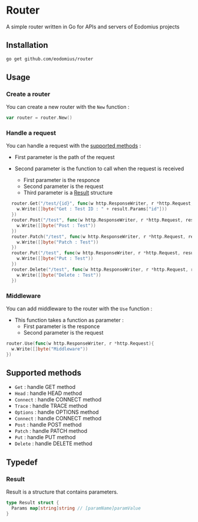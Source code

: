 # Router

A simple router written in Go for APIs and servers of Eodomius projects

## Installation

```bash
go get github.com/eodomius/router
```

## Usage

### Create a router

You can create a new router with the `New` function :

```go
var router = router.New()
```

### Handle a request

You can handle a request with the [supported methods]() :

- First parameter is the path of the request

- Second parameter is the function to call when the request is received
  - First parameter is the responce
  - Second parameter is the request
  - Third parameter is a [Result](#result) structure

```go
  router.Get("/test/{id}", func(w http.ResponseWriter, r *http.Request, result *Result){
    w.Write([]byte("Get : Test ID : " + result.Params["id"]))
  })
  router.Post("/test", func(w http.ResponseWriter, r *http.Request, result *Result){
    w.Write([]byte("Post : Test"))
  })
  router.Patch("/test", func(w http.ResponseWriter, r *http.Request, result *Result){
    w.Write([]byte("Patch : Test"))
  })
  router.Put("/test", func(w http.ResponseWriter, r *http.Request, result *Result){
    w.Write([]byte("Put : Test"))
  })
  router.Delete("/test", func(w http.ResponseWriter, r *http.Request, result *Result){
    w.Write([]byte("Delete : Test"))
  })
```

### Middleware

You can add middleware to the router with the `Use` function :

- This function takes a function as parameter :
  - First parameter is the responce
  - Second parameter is the request

```go
router.Use(func(w http.ResponseWriter, r *http.Request){
  w.Write([]byte("Middleware"))
})
```

## Supported methods

- `Get` : handle GET method
- `Head` : handle HEAD method
- `Connect` : handle CONNECT method
- `Trace` : handle TRACE method
- `Options` : handle OPTIONS method
- `Connect` : handle CONNECT method
- `Post` : handle POST method
- `Patch` : handle PATCH method
- `Put` : handle PUT method
- `Delete` : handle DELETE method

## Typedef

### Result

Result is a structure that contains parameters.

```go
type Result struct {
  Params map[string]string // [paramName]paramValue
}
```

